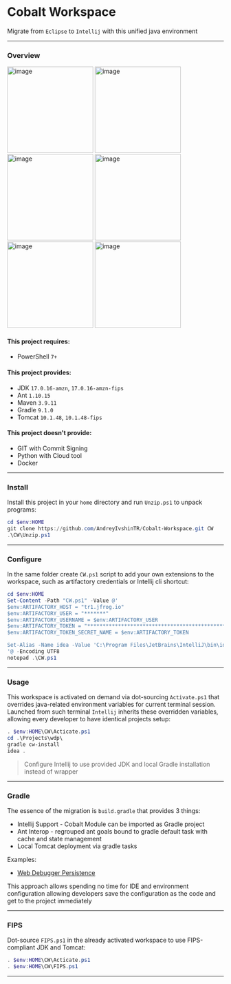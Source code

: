 # Cobalt Workspace
Migrate from `Eclipse` to `Intellij` with this unified java environment
___
### Overview
<img height="200" alt="image" src="https://github.com/user-attachments/assets/1b85e0de-c3aa-4181-85be-7db398ecfc08" />
<img height="200" alt="image" src="https://github.com/user-attachments/assets/3d9711b7-011a-4376-ad8b-41df6880ec1f" />
<br>
<img height="200" alt="image" src="https://github.com/user-attachments/assets/01a03af1-95d1-4d81-a4c2-d69234c4e5f7" />
<img height="200" alt="image" src="https://github.com/user-attachments/assets/1c5c27e7-3779-43e1-9af3-a013b130acd8" />
<br>
<img height="200" alt="image" src="https://github.com/user-attachments/assets/4b96309e-b4b6-4dfa-87b0-0882ce8b80b8" />
<img height="200" alt="image" src="https://github.com/user-attachments/assets/2ead65c0-c70c-4093-b7e3-8420faf9ebc0" />

#### This project requires:
- PowerShell `7+`
#### This project provides:
- JDK `17.0.16-amzn`, `17.0.16-amzn-fips`
- Ant `1.10.15`
- Maven `3.9.11`
- Gradle `9.1.0`
- Tomcat `10.1.48`, `10.1.48-fips`

#### This project doesn't provide:
- GIT with Commit Signing
- Python with Cloud tool
- Docker
___
### Install
Install this project in your `home` directory and run `Unzip.ps1` to unpack programs:
```powershell
cd $env:HOME
git clone https://github.com/AndreyIvshinTR/Cobalt-Workspace.git CW
.\CW\Unzip.ps1
```
___
### Configure
In the same folder create `CW.ps1` script to add your own extensions to the workspace, 
such as artifactory credentials or Intellij cli shortcut:
```powershell
cd $env:HOME
Set-Content -Path "CW.ps1" -Value @'
$env:ARTIFACTORY_HOST = "tr1.jfrog.io"
$env:ARTIFACTORY_USER = "*******"
$env:ARTIFACTORY_USERNAME = $env:ARTIFACTORY_USER
$env:ARTIFACTORY_TOKEN = "****************************************************************"
$env:ARTIFACTORY_TOKEN_SECRET_NAME = $env:ARTIFACTORY_TOKEN

Set-Alias -Name idea -Value 'C:\Program Files\JetBrains\IntelliJ\bin\idea64.exe' 
'@ -Encoding UTF8
notepad .\CW.ps1
```
___
### Usage
This workspace is activated on demand via dot-sourcing `Activate.ps1` that overrides 
java-related environment variables for current terminal session. Launched from such 
terminal `Intellij` inherits these overridden variables, allowing every developer 
to have identical projects setup:
```powershell
. $env:HOME\CW\Acticate.ps1
cd .\Projects\wdp\
gradle cw-install
idea .
```
> Configure Intellij to use provided JDK and local Gradle installation instead of wrapper
___
### Gradle
The essence of the migration is `build.gradle` that provides 3 things:
- Intellij Support - Cobalt Module can be imported as Gradle project
- Ant Interop - regrouped ant goals bound to gradle default task with cache and state management
- Local Tomcat deployment via gradle tasks

Examples:
- [Web Debugger Persistence](https://github.com/tr/cobalt_WebDebuggerPersistence/blob/feat/2242602-fix-entraid-docs/build.gradle)

This approach allows spending no time for IDE and environment configuration allowing developers save the configuration as the code and get to the project immediately
___
### FIPS
Dot-source `FIPS.ps1` in the already activated workspace to use FIPS-compliant JDK and Tomcat:
```powershell
. $env:HOME\CW\Acticate.ps1
. $env:HOME\CW\FIPS.ps1
```
___
